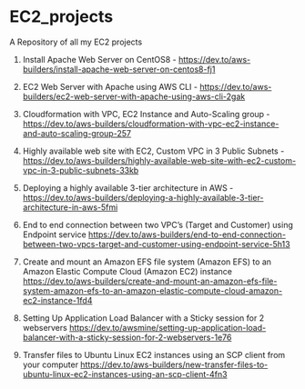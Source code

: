 # EC2_projects
A Repository of all my EC2 projects

1. Install Apache Web Server on CentOS8 - https://dev.to/aws-builders/install-apache-web-server-on-centos8-fj1

2. EC2 Web Server with Apache using AWS CLI - https://dev.to/aws-builders/ec2-web-server-with-apache-using-aws-cli-2gak

3. Cloudformation with VPC, EC2 Instance and Auto-Scaling group - https://dev.to/aws-builders/cloudformation-with-vpc-ec2-instance-and-auto-scaling-group-257

4. Highly available web site with EC2, Custom VPC in 3 Public Subnets - https://dev.to/aws-builders/highly-available-web-site-with-ec2-custom-vpc-in-3-public-subnets-33kb

5. Deploying a highly available 3-tier architecture in AWS - https://dev.to/aws-builders/deploying-a-highly-available-3-tier-architecture-in-aws-5fmi

6. End to end connection between two VPC’s (Target and Customer) using Endpoint service https://dev.to/aws-builders/end-to-end-connection-between-two-vpcs-target-and-customer-using-endpoint-service-5h13

7. Create and mount an Amazon EFS file system (Amazon EFS) to an Amazon Elastic Compute Cloud (Amazon EC2) instance https://dev.to/aws-builders/create-and-mount-an-amazon-efs-file-system-amazon-efs-to-an-amazon-elastic-compute-cloud-amazon-ec2-instance-1fd4

8. Setting Up Application Load Balancer with a Sticky session for 2 webservers https://dev.to/awsmine/setting-up-application-load-balancer-with-a-sticky-session-for-2-webservers-1e76

9. Transfer files to Ubuntu Linux EC2 instances using an SCP client from your computer https://dev.to/aws-builders/new-transfer-files-to-ubuntu-linux-ec2-instances-using-an-scp-client-4fn3



